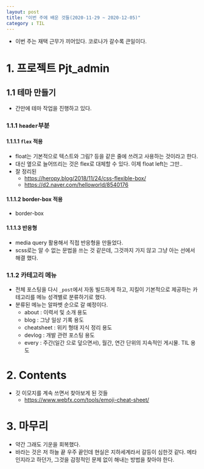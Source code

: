 ```yaml
---
layout: post
title: "이번 주에 배운 것들(2020-11-29 ~ 2020-12-05)"
category : TIL
---
```


- 이번 주는 재택 근무가 끼어있다. 코로나가 갈수록 큰일이다.



# 1. 프로젝트 Pjt_admin

## 1.1 테마 만들기

- 간만에 테마 작업을 진행하고 있다.

### 1.1.1 `header`부분

#### 1.1.1.1 `flex`  적용

- float는 기본적으로 텍스트와 그림? 등을 같은 줄에 쓰려고 사용하는 것이라고 한다.
- 대신 옆으로 늘어뜨리는 것은 flex로 대체할 수 있다. 이제 float left는 그만..
- 잘 정리된
  - https://heropy.blog/2018/11/24/css-flexible-box/
  - https://d2.naver.com/helloworld/8540176

#### 1.1.1.2 border-box 적용

-  border-box

#### 1.1.1.3 반응형

- media query 활용해서 직접 반응형을 만들었다.
- scss로는 알 수 없는 문법을 쓰는 것 같은데, 그것까지 가지 않고 그냥 아는 선에서 해결 했다.



### 1.1.2 카테고리 메뉴

- 전체 포스팅을 다시 `_post`에서 자동 빌드하게 하고, 지킬이 기본적으로 제공하는 카테고리를 메뉴 성격별로 분류하기로 했다.
- 분류된 메뉴는 알파벳 순으로 갈 예정이다.
  - about : 이력서 및 소개 용도
  - blog : 그냥 일상 기록 용도
  - cheatsheet : 위키 형태 지식 정리 용도
  - devlog : 개발 관련 포스팅 용도
  - every : 주간(일간 으로 덮으면서), 월간, 연간 단위의 지속적인 게시물. TIL 용도



# 2. Contents

- 깃 이모지를 계속 쓰면서 찾아보게 된 것들
  - https://www.webfx.com/tools/emoji-cheat-sheet/



# 3. 마무리

- 약간 그래도 기운을 회복했다.
- 바라는 것은 저 하늘 끝 우주 끝인데 현실은 지하세계라서 갈등이 심한것 같다. 메타인지라고 하던가, 그것을 감정적인 문제 없이 해내는 방법을 찾아야 한다.